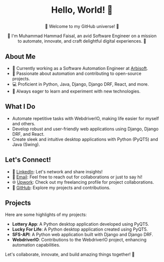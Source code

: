 # <p align="center"> Hello, World! 👋 </p>

<p align="center"> 🚀 Welcome to my GitHub universe! 🌟 </p>
<p align="center"> 🎉 I'm Muhammad Hammad Faisal, an avid Software Engineer on a mission to automate, innovate, and craft delightful digital experiences. 🌈 </p>

## About Me
- 💼 Currently working as a Software Automation Engineer at [Arbisoft](https://www.arbisoft.com/).
- 🤖 Passionate about automation and contributing to open-source projects.
- 💻 Proficient in Python, Java, Django, Django DRF, React, and more.
- 🚀 Always eager to learn and experiment with new technologies.

## What I Do
- Automate repetitive tasks with WebdriverIO, making life easier for myself and others.
- Develop robust and user-friendly web applications using Django, Django DRF, and React.
- Create sleek and intuitive desktop applications with Python (PyQT5) and Java (Swing).

## Let's Connect!
- 🔗 [LinkedIn](https://www.linkedin.com/in/m-hammad-faisal/): Let's network and share insights!
- 💬 [Email](mailto:hammadfaisal178@gmail.com): Feel free to reach out for collaborations or just to say hi!
- 🌐 [Upwork](https://www.upwork.com/freelancers/~0164c063a73588775f): Check out my freelancing profile for project collaborations.
- 🚀 [GitHub](https://github.com/M-Hammad-Faisal): Explore my projects and contributions.

## Projects
Here are some highlights of my projects:
- **Lottery App**: A Python desktop application developed using PyQT5.
- **Lucky For Life**: A Python desktop application created using PyQT5.
- **SFS-API**: A Python web application built with Django and Django DRF.
- **WebdriverIO**: Contributions to the WebdriverIO project, enhancing automation capabilities.

Let's collaborate, innovate, and build amazing things together! 🚀
